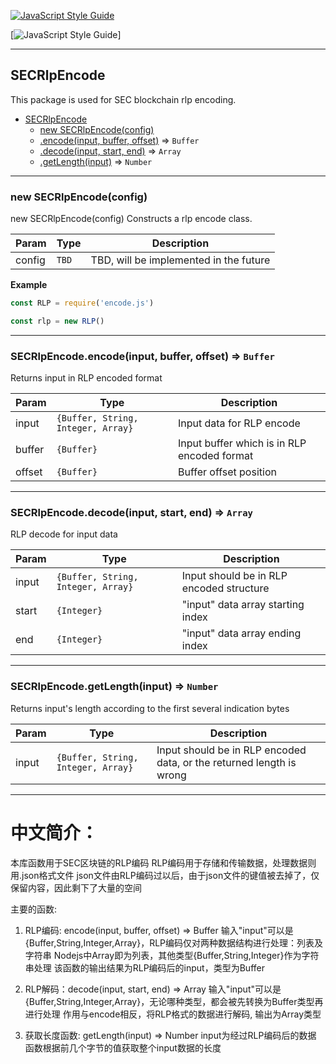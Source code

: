 <a name="SECJS-RLP"></a>

[![JavaScript Style Guide](https://cdn.rawgit.com/standard/standard/master/badge.svg)](https://github.com/standard/standard) 

[![JavaScript Style Guide](https://img.shields.io/badge/code_style-standard-brightgreen.svg)]

* * *
## SECRlpEncode

This package is used for SEC blockchain rlp encoding.

* [SECRlpEncode](#SECRlpEncode)
    * [new SECRlpEncode(config)](#new_SECRlpEncode_new)
    * [.encode(input, buffer, offset)](#SECRlpEncode+encode) ⇒ <code>Buffer</code>
    * [.decode(input, start, end)](#SECRlpEncode+decode) ⇒ <code>Array</code>
    * [.getLength(input)](#SECRlpEncode+getLength) ⇒ <code>Number</code>


* * *
<a name="new_SECRlpEncode_new"></a>

### new SECRlpEncode(config)
new SECRlpEncode(config)
Constructs a rlp encode class.


| Param | Type | Description |
| --- | --- | --- |
| config | <code>TBD</code> | TBD, will be implemented in the future |

**Example**
```js
const RLP = require('encode.js')

const rlp = new RLP()
```


* * *
<a name="SECRlpEncode+encode"></a>
### SECRlpEncode.encode(input, buffer, offset) ⇒ <code>Buffer</code>
Returns input in RLP encoded format

| Param | Type | Description |
| --- | --- | --- |
| input | <code>{Buffer, String, Integer, Array}</code> | Input data for RLP encode |
| buffer | <code>{Buffer}</code> | Input buffer which is in RLP encoded format |
| offset | <code>{Buffer}</code> | Buffer offset position |



* * *
<a name="SECRlpEncode+decode"></a>
### SECRlpEncode.decode(input, start, end) ⇒ <code>Array</code>
RLP decode for input data

| Param | Type | Description |
| --- | --- | --- |
| input | <code>{Buffer, String, Integer, Array}</code> | Input should be in RLP encoded structure |
| start | <code>{Integer}</code> | "input" data array starting index |
| end | <code>{Integer}</code> | "input" data array ending index |



* * *
<a name="SECRlpEncode+getLength"></a>
### SECRlpEncode.getLength(input) ⇒ <code>Number</code>
Returns input's length according to the first several indication bytes

| Param | Type | Description |
| --- | --- | --- |
| input | <code>{Buffer, String, Integer, Array}</code> | Input should be in RLP encoded data, or the returned length is wrong |






* * *
# 中文简介：
本库函数用于SEC区块链的RLP编码
RLP编码用于存储和传输数据，处理数据则用.json格式文件
json文件由RLP编码过以后，由于json文件的键值被去掉了，仅保留内容，因此剩下了大量的空间

主要的函数:
1.	RLP编码: encode(input, buffer, offset) => Buffer
	输入"input"可以是{Buffer,String,Integer,Array}，RLP编码仅对两种数据结构进行处理：列表及字符串
	Nodejs中Array即为列表，其他类型{Buffer,String,Integer}作为字符串处理
	该函数的输出结果为RLP编码后的input，类型为Buffer

2.	RLP解码：decode(input, start, end) => Array
	输入"input"可以是{Buffer,String,Integer,Array}，无论哪种类型，都会被先转换为Buffer类型再进行处理
	作用与encode相反，将RLP格式的数据进行解码, 输出为Array类型

3.	获取长度函数: getLength(input) => Number
	input为经过RLP编码后的数据
	函数根据前几个字节的值获取整个input数据的长度